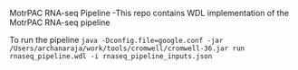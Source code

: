 MotrPAC RNA-seq Pipeline
    -This repo contains WDL implementation of the MotrPAC RNA-seq pipeline

To run the pipeline
    `java -Dconfig.file=google.conf -jar /Users/archanaraja/work/tools/cromwell/cromwell-36.jar run rnaseq_pipeline.wdl -i rnaseq_pipeline_inputs.json`





